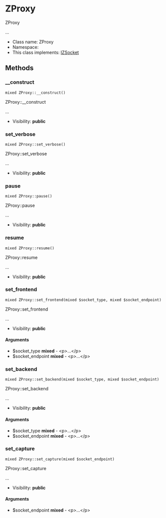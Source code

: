 ZProxy
===============

ZProxy

...


* Class name: ZProxy
* Namespace: 
* This class implements: [IZSocket](IZSocket.md)






Methods
-------


### __construct

    mixed ZProxy::__construct()

ZProxy::__construct

...

* Visibility: **public**




### set_verbose

    mixed ZProxy::set_verbose()

ZProxy::set_verbose

...

* Visibility: **public**




### pause

    mixed ZProxy::pause()

ZProxy::pause

...

* Visibility: **public**




### resume

    mixed ZProxy::resume()

ZProxy::resume

...

* Visibility: **public**




### set_frontend

    mixed ZProxy::set_frontend(mixed $socket_type, mixed $socket_endpoint)

ZProxy::set_frontend

...

* Visibility: **public**


#### Arguments
* $socket_type **mixed** - &lt;p&gt;...&lt;/p&gt;
* $socket_endpoint **mixed** - &lt;p&gt;...&lt;/p&gt;



### set_backend

    mixed ZProxy::set_backend(mixed $socket_type, mixed $socket_endpoint)

ZProxy::set_backend

...

* Visibility: **public**


#### Arguments
* $socket_type **mixed** - &lt;p&gt;...&lt;/p&gt;
* $socket_endpoint **mixed** - &lt;p&gt;...&lt;/p&gt;



### set_capture

    mixed ZProxy::set_capture(mixed $socket_endpoint)

ZProxy::set_capture

...

* Visibility: **public**


#### Arguments
* $socket_endpoint **mixed** - &lt;p&gt;...&lt;/p&gt;


